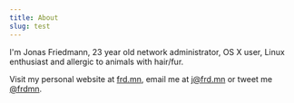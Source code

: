```yaml
---
title: About
slug: test
---
```


I'm Jonas Friedmann, 23 year old network administrator, OS X user, Linux enthusiast and allergic to animals with hair/fur.

Visit my personal website at [frd.mn](http://frd.mn), email me at [j@frd.mn](mailto:j@frd.mn) or tweet me [@frdmn](http://twitter.com/frdmn).
